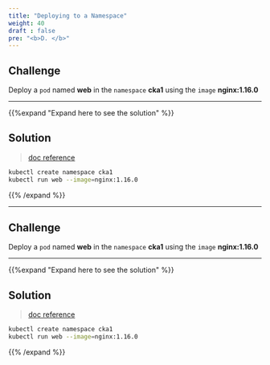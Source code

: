```yaml
---
title: "Deploying to a Namespace"
weight: 40
draft : false
pre: "<b>D. </b>"
---
```


## Challenge

Deploy a `pod` named **web** in the `namespace` **cka1** using the `image` **nginx:1.16.0**

---
{{%expand "Expand here to see the solution" %}}
## Solution

> [doc reference](https://kubernetes.io/docs/concepts/overview/working-with-objects/namespaces/)

```bash
kubectl create namespace cka1
kubectl run web --image=nginx:1.16.0
```
{{% /expand %}}

---

## Challenge

Deploy a `pod` named **web** in the `namespace` **cka1** using the `image` **nginx:1.16.0**

---
{{%expand "Expand here to see the solution" %}}
## Solution

> [doc reference](https://kubernetes.io/docs/concepts/overview/working-with-objects/namespaces/)

```bash
kubectl create namespace cka1
kubectl run web --image=nginx:1.16.0
```
{{% /expand %}}